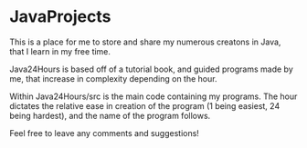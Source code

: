 # JavaProjects

This is a place for me to store and share my numerous creatons in Java, that I learn in my free time.

Java24Hours is based off of a tutorial book, and guided programs made by me, that increase in complexity depending on the hour.

Within Java24Hours/src is the main code containing my programs. The hour dictates the relative ease in creation of the program (1 being easiest, 24 being hardest), and the name of the program follows.

Feel free to leave any comments and suggestions!
